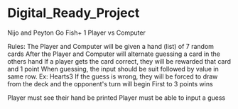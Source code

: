 # Digital_Ready_Project
Nijo and Peyton
Go Fish+ 
1 Player vs Computer

Rules:
    The Player and Computer will be given a hand (list) of 7 random cards
    After the Player and Computer will alternate guessing a card in the others hand
    If a player gets the card correct, they will be rewarded that card and 1 point
    When guessing, the input should be suit followed by value in same row. Ex: Hearts3
    If the guess is wrong, they will be forced to draw from the deck and the opponent's turn will begin
    First to 3 points wins

Player must see their hand be printed 
Player must be able to input a guess
